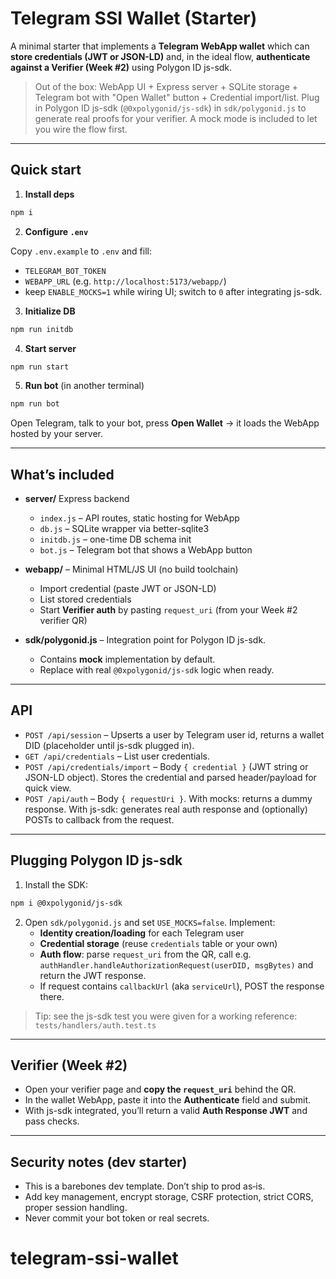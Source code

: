 # Telegram SSI Wallet (Starter)

A minimal starter that implements a **Telegram WebApp wallet** which can **store credentials (JWT or JSON-LD)** and, in the ideal flow, **authenticate against a Verifier (Week #2)** using Polygon ID js-sdk.
> Out of the box: WebApp UI + Express server + SQLite storage + Telegram bot with "Open Wallet" button + Credential import/list.
> Plug in Polygon ID js-sdk (`@0xpolygonid/js-sdk`) in `sdk/polygonid.js` to generate real proofs for your verifier. A mock mode is included to let you wire the flow first.

---

## Quick start

1. **Install deps**

```bash
npm i
```

2. **Configure `.env`**

Copy `.env.example` to `.env` and fill:
- `TELEGRAM_BOT_TOKEN`
- `WEBAPP_URL` (e.g. `http://localhost:5173/webapp/`)
- keep `ENABLE_MOCKS=1` while wiring UI; switch to `0` after integrating js-sdk.

3. **Initialize DB**

```bash
npm run initdb
```

4. **Start server**

```bash
npm run start
```

5. **Run bot** (in another terminal)

```bash
npm run bot
```

Open Telegram, talk to your bot, press **Open Wallet** → it loads the WebApp hosted by your server.

---

## What’s included

- **server/** Express backend
  - `index.js` – API routes, static hosting for WebApp
  - `db.js` – SQLite wrapper via better-sqlite3
  - `initdb.js` – one-time DB schema init
  - `bot.js` – Telegram bot that shows a WebApp button
- **webapp/** – Minimal HTML/JS UI (no build toolchain)
  - Import credential (paste JWT or JSON-LD)
  - List stored credentials
  - Start **Verifier auth** by pasting `request_uri` (from your Week #2 verifier QR)

- **sdk/polygonid.js** – Integration point for Polygon ID js-sdk.
  - Contains **mock** implementation by default.
  - Replace with real `@0xpolygonid/js-sdk` logic when ready.

---

## API

- `POST /api/session` – Upserts a user by Telegram user id, returns a wallet DID (placeholder until js-sdk plugged in).
- `GET /api/credentials` – List user credentials.
- `POST /api/credentials/import` – Body `{ credential }` (JWT string or JSON-LD object). Stores the credential and parsed header/payload for quick view.
- `POST /api/auth` – Body `{ requestUri }`. With mocks: returns a dummy response. With js-sdk: generates real auth response and (optionally) POSTs to callback from the request.

---

## Plugging Polygon ID js-sdk

1. Install the SDK:

```bash
npm i @0xpolygonid/js-sdk
```

2. Open `sdk/polygonid.js` and set `USE_MOCKS=false`. Implement:
   - **Identity creation/loading** for each Telegram user
   - **Credential storage** (reuse `credentials` table or your own)
   - **Auth flow**: parse `request_uri` from the QR, call e.g.
     `authHandler.handleAuthorizationRequest(userDID, msgBytes)` and return the JWT response.
   - If request contains `callbackUrl` (aka `serviceUrl`), POST the response there.

> Tip: see the js-sdk test you were given for a working reference:
> `tests/handlers/auth.test.ts`

---

## Verifier (Week #2)

- Open your verifier page and **copy the `request_uri`** behind the QR.
- In the wallet WebApp, paste it into the **Authenticate** field and submit.
- With js-sdk integrated, you’ll return a valid **Auth Response JWT** and pass checks.

---

## Security notes (dev starter)

- This is a barebones dev template. Don’t ship to prod as‑is.
- Add key management, encrypt storage, CSRF protection, strict CORS, proper session handling.
- Never commit your bot token or real secrets.
# telegram-ssi-wallet
